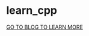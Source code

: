 # learn_cpp

[GO TO BLOG TO LEARN MORE](https://lavender-tree.github.io/2019/09/26/CPP-%E5%AD%A6%E4%B9%A0.html)
